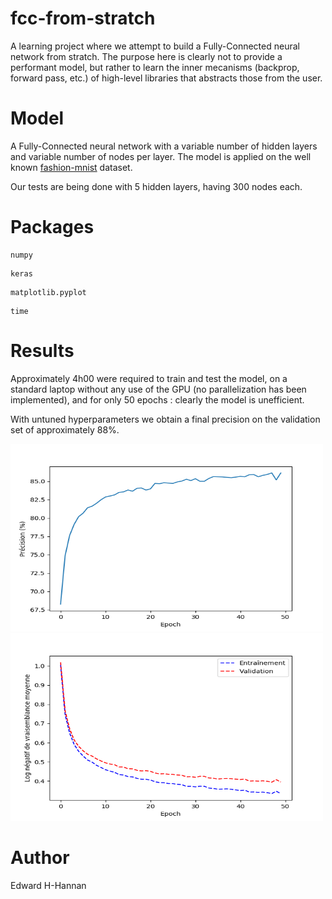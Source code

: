 # fcc-from-stratch
A learning project where we attempt to build a Fully-Connected neural network from stratch. The purpose here is clearly not to provide a performant model, but rather to learn the inner mecanisms (backprop, forward pass, etc.) of high-level libraries that abstracts those from the user.

# Model
A Fully-Connected neural network with a variable number of hidden layers and variable number of nodes per layer. The model is applied on the well known [fashion-mnist](https://github.com/zalandoresearch/fashion-mnist) dataset. 

Our tests are being done with 5 hidden layers, having 300 nodes each. 

# Packages
```
numpy
```
```
keras
```
```
matplotlib.pyplot
```
```
time
```

# Results
Approximately 4h00 were required to train and test the model, on a standard laptop without any use of the GPU (no parallelization has been implemented), and for only 50 epochs : clearly the model is unefficient. 

With untuned hyperparameters we obtain a final precision on the validation set of approximately 88%. 

<img src="https://github.com/edhhan/fcc-from-stratch/blob/main/results/acc_home.png" width="500" height="300">
<img src="https://github.com/edhhan/fcc-from-stratch/blob/main/results/loss_home.png" width="500" height="300">



# Author
Edward H-Hannan

